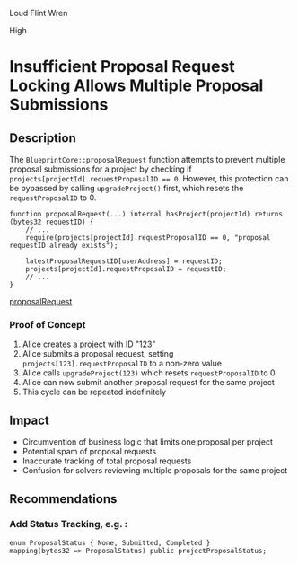 Loud Flint Wren

High

# Insufficient Proposal Request Locking Allows Multiple Proposal Submissions

## Description

The `BlueprintCore::proposalRequest` function attempts to prevent multiple proposal submissions for a project by checking if `projects[projectId].requestProposalID == 0`. However, this protection can be bypassed by calling `upgradeProject()` first, which resets the `requestProposalID` to 0.

```solidity
function proposalRequest(...) internal hasProject(projectId) returns (bytes32 requestID) {
    // ...
    require(projects[projectId].requestProposalID == 0, "proposal requestID already exists");

    latestProposalRequestID[userAddress] = requestID;
    projects[projectId].requestProposalID = requestID;
    // ...
}
```
[proposalRequest](https://github.com/sherlock-audit/2025-03-crestal-network/blob/main/crestal-omni-contracts/src/BlueprintCore.sol#L205)

### Proof of Concept

1. Alice creates a project with ID "123"
2. Alice submits a proposal request, setting `projects[123].requestProposalID` to a non-zero value
3. Alice calls `upgradeProject(123)` which resets `requestProposalID` to 0
4. Alice can now submit another proposal request for the same project
5. This cycle can be repeated indefinitely

## Impact

- Circumvention of business logic that limits one proposal per project
- Potential spam of proposal requests
- Inaccurate tracking of total proposal requests
- Confusion for solvers reviewing multiple proposals for the same project

## Recommendations

### Add Status Tracking, e.g. :

```solidity
enum ProposalStatus { None, Submitted, Completed }
mapping(bytes32 => ProposalStatus) public projectProposalStatus;
```